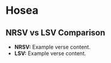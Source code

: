 # Hosea

## NRSV vs LSV Comparison

- **NRSV:** Example verse content.
- **LSV:** Example verse content.
